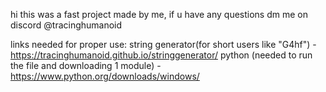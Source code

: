 hi this was a fast project made by me, if u have any questions dm me on discord @tracinghumanoid

links needed for proper use:
string generator(for short users like "G4hf") - https://tracinghumanoid.github.io/stringgenerator/
python (needed to run the file and downloading 1 module) - https://www.python.org/downloads/windows/
